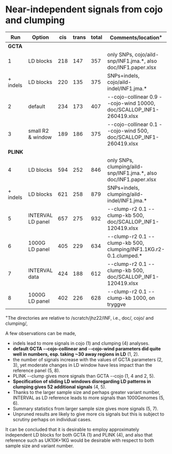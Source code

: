 # Near-independent signals from cojo and clumping

**Run** | **Option** | **cis** | **trans** | **total** | **Comments/location<sup>\+</sup>**
-----------|----------|--------------|-----------|------------|--------------------------------------------------------------
**GCTA** |
1 | LD blocks | 218 | 147 | 357 | only SNPs, cojo/aild-snp/INF1.jma.*, also doc/INF1.paper.xlsx
\+ indels | LD blocks | 220 | 135 | 375 | SNPs+indels, cojo/aild-indel/INF1.jma.*
2 | default | 234 | 173 | 407 | --cojo-collinear 0.9 --cojo-wind 10000, doc/SCALLOP_INF1-260419.xlsx
3 | small R2 & window | 189 | 186 | 375 | --cojo-collinear 0.1 --cojo-wind 500, doc/SCALLOP_INF1-260419.xlsx
**PLINK** |
4 | LD blocks | 594 | 252 | 846 | only SNPs, clumping/aild-snp/INF1.jma.*, also doc/INF1.paper.xlsx
\+ indels | LD blocks | 621 | 258 | 879 | SNPs+indels, clumping/aild-indel/INF1.jma.*
5 | INTERVAL LD panel | 657 | 275 | 932 | --clump-r2 0.1 --clump-kb 500, doc/SCALLOP_INF1-120419.xlsx
6 | 1000G LD panel | 405 | 229 | 634 | --clump-r2 0.1 --clump-kb 500, clumping/INF1.1KG.r2-0.1.clumped.*
7 | INTERVAL data | 424 | 188 | 612 | --clump-r2 0.1 --clump-kb 500, doc/SCALLOP_INF1-120419.xlsx
8 | 1000G LD panel | 402 | 226 | 628 | --clump-r2 0.1 --clump-kb 1000, on tryggve

<sup>\+</sup>The directories are relative to /scratch/jhz22/INF, i.e., doc/, cojo/ and clumping/,

A few observations can be made,

* indels lead to more signals in cojo (1) and clumping (4) analyses.
* **default GCTA --cojo-collinear and --cojo-wind parameters did quite well in numbers, esp. taking ~30 away regions in LD** (1, 2).
* the number of signals increase with the values of GCTA parameters (2, 3), yet moderate changes in LD window have less impact than the reference panel (5, 8).
* PLINK --clump gives more signals than GCTA --cojo (1, 4 and 2, 5).
* **Specification of sliding LD windows disregarding LD patterns in clumping gives 52 additional signals** (4, 5).
* Thanks to the larger sample size and perhaps greater variant number, INTERVAL as LD reference leads to more signals than 1000Genomes (5, 6).
* Summary statistics from larger sample size gives more signals (5, 7).
* Unpruned results are likely to give more cis signals but this is subject to scrutiny perhaps on individual cases.

It can be concluded that it is desirable to employ approximately independent LD blocks for both GCTA (1) and PLINK (4), and also that reference such as UK10K+1KG would be desirable with respect to both sample size and variant number.
